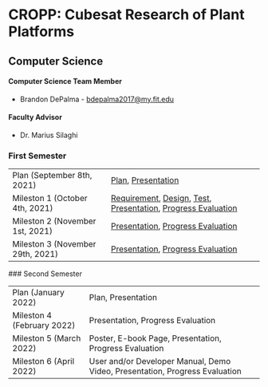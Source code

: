 # CROPP: Cubesat Research of Plant Platforms
## Computer Science

#### Computer Science Team Member
* Brandon DePalma - bdepalma2017@my.fit.edu

#### Faculty Advisor
* Dr. Marius Silaghi

### First Semester
<html>
  <table>
  <tr>
    <td>Plan (September 8th, 2021)</td>
    <td><a href = "semester1/plan/plan.pdf">Plan</a>, <a href = "semester1/plan/planPres.pdf">Presentation</a></td>
  </tr>
  <tr>
    <td>Mileston 1 (October 4th, 2021)</td>
    <td><a href = "semester1/milestone1/requirement.pdf">Requirement</a>, <a href = "semester1/milestone1/design.pdf">Design</a>, <a href = "semester1/milestone1/test.pdf">Test</a>, <a href = "semester1/milestone1/mile1Pres.pdf">Presentation</a>, <a href = "semester1/milestone1/mile1ProgEval.pdf">Progress Evaluation</a></td>
  </tr>
  <tr>
    <td>Mileston 2 (November 1st, 2021)</td>
    <td><a href = "semester1/milestone2/mile2Pres.pdf">Presentation</a>, <a href = "semester1/milestone2/mile2ProgEval.pdf">Progress Evaluation</a></td>
  </tr>
  <tr>
    <td>Mileston 3 (November 29th, 2021)</td>
    <td><a href = "semester1/milestone3/mile3Pres.pdf">Presentation</a>, <a href = "semester1/milestone3/mile3ProgEval.pdf">Progress Evaluation</a></td>
  </tr>
  </table>
</html>
### Second Semester
<html>
  <table>
  <tr>
    <td>Plan (January 2022)</td>
    <td>Plan, Presentation</td>
  </tr>
  <tr>
    <td>Mileston 4 (February 2022)</td>
    <td>Presentation, Progress Evaluation</td>
  </tr>
  <tr>
    <td>Mileston 5 (March 2022)</td>
    <td>Poster, E-book Page, Presentation, Progress Evaluation</td>
  </tr>
  <tr>
    <td>Mileston 6 (April 2022)</td>
    <td>User and/or Developer Manual, Demo Video, Presentation, Progress Evaluation</td>
  </tr>
  </table>
</html>
